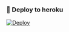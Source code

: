 ### 🚀 Deploy to heroku
[![Deploy](https://www.herokucdn.com/deploy/button.svg)](https://heroku.com/deploy?template=https://github.com/mexdi31/auyee)
